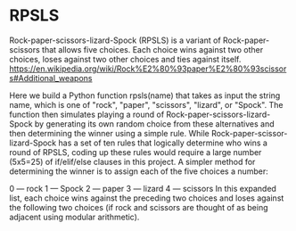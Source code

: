 # RPSLS
Rock-paper-scissors-lizard-Spock (RPSLS) is a variant of Rock-paper-scissors that allows five choices. Each choice wins against two other choices, loses against two other choices and ties against itself. https://en.wikipedia.org/wiki/Rock%E2%80%93paper%E2%80%93scissors#Additional_weapons

Here we build a Python function rpsls(name) that takes as input the string name, which is one of "rock", "paper", "scissors", "lizard", or "Spock". The function then simulates playing a round of Rock-paper-scissors-lizard-Spock by generating its own random choice from these alternatives and then determining the winner using a simple rule.
While Rock-paper-scissor-lizard-Spock has a set of ten rules that logically determine who wins a round of RPSLS, coding up these rules would require a large number (5x5=25) of if/elif/else clauses in this project. A simpler method for determining the winner is to assign each of the five choices a number:

0 — rock
1 — Spock
2 — paper
3 — lizard
4 — scissors
In this expanded list, each choice wins against the preceding two choices and loses against the following two choices (if rock and scissors are thought of as being adjacent using modular arithmetic).
